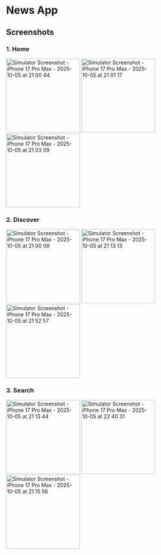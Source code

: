 # News App

## Screenshots

### 1. Home
<img width="200" alt="Simulator Screenshot - iPhone 17 Pro Max - 2025-10-05 at 21 00 44" src="https://github.com/user-attachments/assets/798c967d-c7cc-43c8-8ed4-a237ddad9329" />
<img width="200" alt="Simulator Screenshot - iPhone 17 Pro Max - 2025-10-05 at 21 01 17" src="https://github.com/user-attachments/assets/3ab081bb-5e34-4d10-8fca-67ebed8a825d" />
<img width="200" alt="Simulator Screenshot - iPhone 17 Pro Max - 2025-10-05 at 21 03 09" src="https://github.com/user-attachments/assets/fd771ae8-e060-431c-a9a7-abefd7502953" />

### 2. Discover
<img width="200" alt="Simulator Screenshot - iPhone 17 Pro Max - 2025-10-05 at 21 00 09" src="https://github.com/user-attachments/assets/648c117b-6589-4b63-903f-07fd26287248" />
<img width="200" alt="Simulator Screenshot - iPhone 17 Pro Max - 2025-10-05 at 21 13 13" src="https://github.com/user-attachments/assets/1960636d-4440-4028-a1ff-2f71cfa29df1" />
<img width="200" alt="Simulator Screenshot - iPhone 17 Pro Max - 2025-10-05 at 21 52 57" src="https://github.com/user-attachments/assets/6b9f1f7e-b989-4cea-9d26-ea93d09a5c1a" />

### 3. Search
<img width="200" alt="Simulator Screenshot - iPhone 17 Pro Max - 2025-10-05 at 21 13 44" src="https://github.com/user-attachments/assets/9b8250c5-d517-48c0-8d08-014f01c62e89" />
<img width="200" alt="Simulator Screenshot - iPhone 17 Pro Max - 2025-10-05 at 22 40 31" src="https://github.com/user-attachments/assets/bfa9a36a-b22e-4276-9f04-3b874f9ef96f" />
<img width="200" alt="Simulator Screenshot - iPhone 17 Pro Max - 2025-10-05 at 21 15 56" src="https://github.com/user-attachments/assets/8a170082-ea87-4324-9953-4be2b7cc56fb" />
